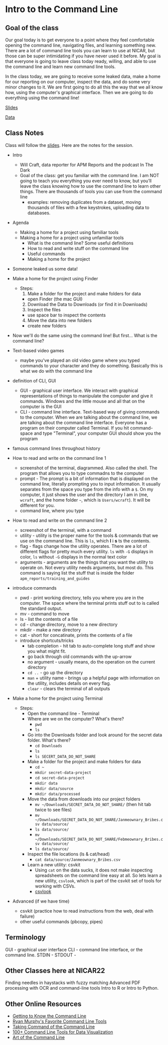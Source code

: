 # Intro to the Command Line

## Goal of the class
Our goal today is to get everyone to a point where they feel comfortable opening the command line, navigating files, and learning something new. There are a lot of command line tools you can learn to use at NICAR, but those can be super intimidating if you have never used it before. My goal is that everyone is going to leave class today ready, willing, and able to use the command line and learn new command line tools.

In the class today, we are going to receive some leaked data, make a home for our reporting on our computer, inspect the data, and do some very minor changes to it. We are first going to do all this the way that we all know how, using the computer's graphical interface. Then we are going to do everything using the command line!

[Slides](https://docs.google.com/presentation/d/1oL0rNS2DYkMhfaYe6mosHkYFBm69ypuLtqqkqXHiHPc/edit?usp=sharing)

[Data](https://drive.google.com/drive/folders/13iIKLBNqXgSqbW6rd7dR7ehrdsKBUOaZ?usp=sharing)


## Class Notes
Class will follow the [slides](https://docs.google.com/presentation/d/1oL0rNS2DYkMhfaYe6mosHkYFBm69ypuLtqqkqXHiHPc/edit?usp=sharing). Here are the notes for the session.
- Intro
  - Will Craft, data reporter for APM Reports and the podcast In The Dark
  - Goal of the class: get you familiar with the command line. I am NOT going to teach you everything you ever need to know, but you’ll leave the class knowing how to use the command line to learn other things. There are thousands of tools you can use from the command line
    - examples: removing duplicates from a dataset, moving thousands of files with a few keystrokes, uploading data to databases.

- Agenda
  - Making a home for a project using familiar tools
  - Making a home for a project using unfamiliar tools
    - What is the command line? Some useful definitions
    - How to read and write stuff on the command line
    - Useful commands
    - Making a home for the project

- Someone leaked us some data!

- Make a home for the project using Finder
  - Steps:
    1. Make a folder for the project and make folders for data
      - open Finder (the mac GUI)
    2. Download the Data to Downloads (or find it in Downloads)
    3. Inspect the files
      - use space bar to inspect the contents
    4. Move the data into new folders
      - create new folders

- Now we'll do the same using the command line! But first... What is the command line?

- Text-based video games
  - maybe you've played an old video game where you typed commands to your character and they do something. Basically this is what we do with the command line

- definition of CLI, GUI
    - GUI - graphical user interface. We interact with graphical representations of things to manipulate the computer and give it commands. Windows and the little mouse and all that on the computer is the GUI
    - CLI - command line interface. Text-based way of giving commands to the computer. When we are talking about the command line, we are talking about the command line interface. Everyone has a program on their computer called Terminal. If you hit command-space and type "Terminal", your computer GUI should show you the program

- famous command lines throughout history

- How to read and write on the command line 1
  - screenshot of the terminal, diagrammed. Also called the shell. The program that allows you to type commadns to the computer
  - prompt - The prompt is a bit of information that is displayed on the command line, literally prompting you to input information. It usually separates from the space you type from the info with a `$`. On my computer, it just shows the user and the directory I am in (me, `wcraft`, and the home folder `~`, which is `Users/wcraft`). It will be different for you.
  - command line, where you type

- How to read and write on the command line 2
  - screenshot of the terminal, with a command
  - utility - utility is the proper name for the tools & commands that we use on the command line. This is `ls`, which __l__ i __s__ ts the contents.
  - flag - flags change how the utility operates. There are a lot of different flags for pretty much every utility. `ls` with `-G` displays in color, `ls` without `-G` displays in the normal text color
  - arguments - arguments are the things that you want the utility to operate on. Not every utility needs arguments, but most do. This command is saying list the stuff that is inside the folder `apm_reports/training_and_guides`

- introduce commands
    - pwd - print working directory, tells you where you are in the computer. The space where the terminal prints stuff out to is called the standard output.
    - mv - command to move
    - ls - list the contents of a file
    - cd - change directory, move to a new directory
    - mkdir -  make a new directory
    - cat - short for concatinate, prints the contents of a file
    - introduce shortcuts/tricks
      - tab completion - hit tab to auto-complete long stuff and show you what might fit.
      - go back through old commands with the up-arrow
      - no argument - usually means, do the operation on the current directory
      - `cd ..` - go up the directory
      - `man` + utility name - brings up a helpful page with information on the utility, includes details on every flag.
      - `clear` - clears the terminal of all outputs

- Make a home for the project using Terminal
  - Steps:
    - Open the command line - Terminal
    - Where are we on the computer? What's there?
      - `pwd`
      - `ls`
    - Go into the Downloads folder and look around for the secret data folder. What's there?
      - `cd Downloads`
      - `ls`
      - `ls SECERT_DATA_DO_NOT_SHARE`
    - Make a folder for the project and make folders for data
      - `cd ~`
      - `mkdir secret-data-project`
      - `cd secret-data-project`
      - `mkdir data`
      - `mkdir data/source`
      - `mkdir data/processed`
    - Move the data from downloads into our project folders
      - `mv ~/Downloads/SECRET_DATA_DO_NOT_SHARE/` (then hit tab twice to see files)
      - `mv ~/Downloads/SECRET_DATA_DO_NOT_SHARE/Janmeownary_Bribes.csv data/source/`
      - `ls data/source/`
      - `mv ~/Downloads/SECRET_DATA_DO_NOT_SHARE/Febmeownary_Bribes.csv data/source/`
      - `ls data/source/`
    - Inspect the file locations (ls & cat/head)
      -  `cat data/source/Janmeownary_Bribes.csv`
    - Learn a new utility: csvkit
      - Using `cat` on the data sucks, it does not make inspecting spreadsheets on the command line easy at all. So lets learn a new utility, `csvlook`, which is part of the csvkit set of tools for working with CSVs.
      - [csvlook](https://csvkit.readthedocs.io/en/latest/scripts/csvlook.html)

- Advanced (if we have time)
  - csvkit (practice how to read instructions from the web, deal with failure)
  - other useful commands (pbcopy, pipes)


## Terminology
GUI - graphical user interface
CLI - command line interface, or the command line.
STDIN -
STDOUT -


## Other Classes here at NICAR22
Finding needles in haystacks with fuzzy matching
Advanced PDF processing with OCR and command-line tools
Intro to R or Intro to Python.

## Other Online Resources
- [Getting to Know the Command Line](https://www.davidbaumgold.com/tutorials/command-line/)
- [Ryan Murphy's Favorite Command Line Tools](https://gist.github.com/rdmurphy/d027bbe7bf6f8e6bbb5a0ad3c2194b86)
- [Taking Command of the Command Line](https://github.com/chrislkeller/nicar15-command-line-basics)
- [100+ Command Line Tools for Data Visualization](https://observablehq.com/@asg017/100-command-line-tools-for-data-viz)
 - [Art of the Command Line](https://github.com/jlevy/the-art-of-command-line)
